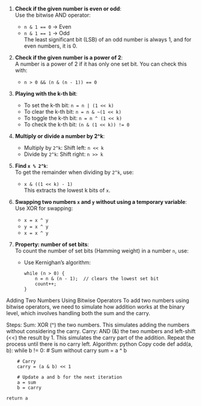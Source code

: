 
1. **Check if the given number is even or odd**:  
   Use the bitwise AND operator:
   - `n & 1 == 0` → Even
   - `n & 1 == 1` → Odd  
   The least significant bit (LSB) of an odd number is always 1, and for even numbers, it is 0.

2. **Check if the given number is a power of 2**:  
   A number is a power of 2 if it has only one set bit. You can check this with:
   - `n > 0 && (n & (n - 1)) == 0`

3. **Playing with the k-th bit**:
   - To set the k-th bit: `n = n | (1 << k)`
   - To clear the k-th bit: `n = n & ~(1 << k)`
   - To toggle the k-th bit: `n = n ^ (1 << k)`
   - To check the k-th bit: `(n & (1 << k)) != 0`

4. **Multiply or divide a number by 2^k**:  
   - Multiply by `2^k`: Shift left: `n << k`
   - Divide by `2^k`: Shift right: `n >> k`

5. **Find `x % 2^k`**:  
   To get the remainder when dividing by `2^k`, use:
   - `x & ((1 << k) - 1)`  
   This extracts the lowest k bits of `x`.

6. **Swapping two numbers `x` and `y` without using a temporary variable**:  
   Use XOR for swapping:
   - `x = x ^ y`
   - `y = x ^ y`
   - `x = x ^ y`

7. **Property: number of set bits**:  
   To count the number of set bits (Hamming weight) in a number `n`, use:
   - Use Kernighan’s algorithm:  
     ```  
     while (n > 0) {
         n = n & (n - 1);  // clears the lowest set bit
         count++;
     }
     ```

Adding Two Numbers Using Bitwise Operators
To add two numbers using bitwise operators, we need to simulate how addition works at the binary level, which involves handling both the sum and the carry.

Steps:
Sum: XOR (^) the two numbers. This simulates adding the numbers without considering the carry.
Carry: AND (&) the two numbers and left-shift (<<) the result by 1. This simulates the carry part of the addition.
Repeat the process until there is no carry left.
Algorithm:
python
Copy code
def add(a, b):
    while b != 0:
        # Sum without carry
        sum = a ^ b
        
        # Carry
        carry = (a & b) << 1
        
        # Update a and b for the next iteration
        a = sum
        b = carry
    
    return a
